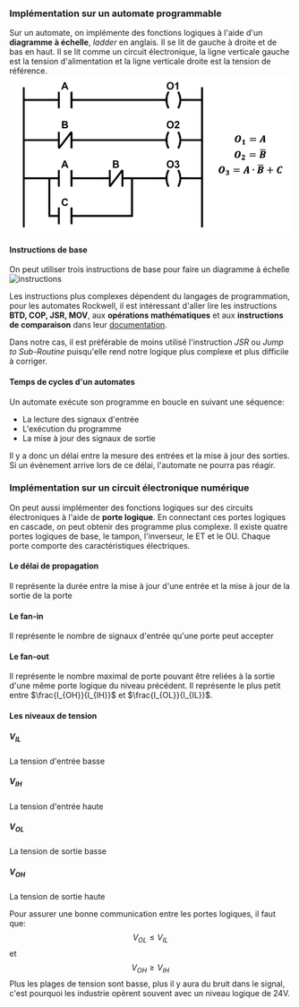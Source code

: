 ### Implémentation sur un automate programmable
Sur un automate, on implémente des fonctions logiques à l'aide d'un **diagramme à échelle**, *ladder* en anglais. Il se lit de gauche à droite et de bas en haut. Il se lit comme un circuit électronique, la ligne verticale gauche est la tension d'alimentation et la ligne verticale droite est la tension de référence. ![échelle](Images/échelle.png)
#### Instructions de base
On peut utiliser trois instructions de base pour faire un diagramme à échelle
![instructions](Images/instructions.png)

Les instructions plus complexes dépendent du langages de programmation, pour les automates Rockwell, il est intéressant d'aller lire les instructions **BTD, COP, JSR, MOV**, aux **opérations mathématiques** et aux **instructions de comparaison** dans leur [documentation](https://literature.rockwellautomation.com/idc/groups/literature/documents/rm/1756-rm003_-en-p.pdf). 

Dans notre cas, il est préférable de moins utilisé l'instruction *JSR* ou *Jump to Sub-Routine* puisqu'elle rend notre logique plus complexe et plus difficile à corriger.
#### Temps de cycles d'un automates
Un automate exécute son programme en boucle en suivant une séquence:
- La lecture des signaux d'entrée
- L'exécution du programme
- La mise à jour des signaux de sortie

Il y a donc un délai entre la mesure des entrées et la mise à jour des sorties. Si un évènement arrive lors de ce délai, l'automate ne pourra pas réagir.
### Implémentation sur un circuit électronique numérique
On peut aussi implémenter des fonctions logiques sur des circuits électroniques à l'aide de **porte logique**. En connectant ces portes logiques en cascade, on peut obtenir des programme plus complexe. Il existe quatre portes logiques de base, le tampon, l'inverseur, le ET et le OU. Chaque porte comporte des caractéristiques électriques.
#### Le délai de propagation
Il représente la durée entre la mise à jour d'une entrée et la mise à jour de la sortie de la porte
#### Le fan-in
Il représente le nombre de signaux d'entrée qu'une porte peut accepter
#### Le fan-out
Il représente le nombre maximal de porte pouvant être reliées à la sortie d'une même porte logique du niveau précédent. Il représente le plus petit entre $\frac{I_{OH}}{I_{IH}}$ et $\frac{I_{OL}}{I_{IL}}$.
#### Les niveaux de tension
##### $V_{IL}$
La tension d'entrée basse
##### $V_{IH}$
La tension d'entrée haute
##### $V_{OL}$
La tension de sortie basse
##### $V_{OH}$
La tension de sortie haute

Pour assurer une bonne communication entre les portes logiques, il faut que: $$V_{OL} \leq V_{IL}$$
et $$V_{OH} \geq V_{IH}$$
Plus les plages de tension sont basse, plus il y aura du bruit dans le signal, c'est pourquoi les industrie opèrent souvent avec un niveau logique de 24V.